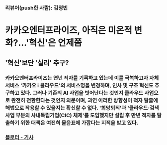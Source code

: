 ### 리뷰어(push한 사람): 김청빈

# 카카오엔터프라이즈, 아직은 미온적 변화?…'혁신'은 언제쯤


## '혁신'보단 '실리' 추구?


### 카카오엔터프라이즈는 연년 적자를 기록하고 있는데 이를 극복하고자 자체 서비스 '카카오 i 클라우드'의 서비스명을 변경하며, 인사 및 구조 혁신도 추구하고 있다. 그러나 기존의 AI 사업을 벗어난다는 것인지 클라우드 사업으로 완전히 전환한다는 것인지 의문이며, 과연 이러한 방향성이 적자 탈출에 해법으로 작용할 수 있을지는 확신할 수 없다. '희망퇴직'과 '클라우드·검색 사업 부분의 사내독립기업(CIC) 체제'를 도입했지만 설립 후 만년 적자를 탈출하기 위한 대책은 여전히 물음표에 가깝다는 지적을 받고 있다.


### [블로터 - 기사](https://www.bloter.net/news/articleView.html?idxno=606035)
